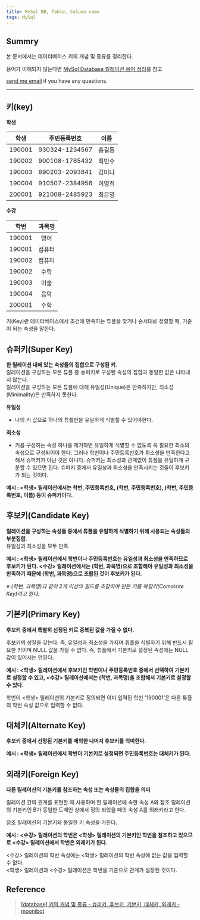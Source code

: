 ```yaml
---
title: MySql DB, Table, Column name
tags: MySql
---
```


## Summry  

본 문서에서는 데이터베이스 키의 개념 및 종류를 정리한다.    

용어가 이해되지 않는다면 [MySql Database 릴레이션 용어 정리]()를 참고

[send me email](mailto:jewel7492@gmail.com) if you have any questions.

<!--more-->

---

## 키(key)

**학생**  

|학생|주민등록번호|이름|
|:--:|:--------:|:--:|
|190001|930324-1234567|홍길동|
|190002|900108-1765432|최민수|
|190003|890203-2093841|김미나|
|190004|910507-2384956|이영희|
|200001|921008-2485923|최은영|

**수강**  

|학번|과목명|
|:--:|:---:|
|190001|영어|
|190001|컴퓨터|
|190002|컴퓨터|
|190002|수학|
|190003|미술|
|190004|음악|
|200001|수학|

키(Key)란 데이터베이스에서 조건에 만족하는 튜플을 찾거나 순서대로 정렬할 때, 기준이 되는 속성을 말한다.

## 슈퍼키(Super Key)

**한 릴레이션 내에 있는 속성들의 집합으로 구성된 키.**  
릴레이션을 구성하는 모든 튜플 중 슈퍼키로 구성된 속성의 집합과 동일한 값은 나타내지 않는다.  
릴레이션을 구성하는 모든 튜플에 대해 유일성(Unique)은 만족하지만, 최소성(Minimality)은 만족하지 못한다.  

**유일성**  
* 나의 키 값으로 하나의 튜플만을 유일하게 식별할 수 있어야한다.  

**최소성**  
* 키를 구성하는 속성 하나를 제거하면 유일하게 식별할 수 없도록 꼭 필요한 최소의 속성으로 구성되어야 한다. 그러나 학번이나 주민등록번호가 최소성을 만족한다고 해서 슈퍼키가 아닌 것은 아니다. 슈퍼키는 최소성과 관계없이 튜플을 유일하게 구분할 수 있으면 된다. 슈퍼키 중에서 유일성과 최소성을 만족시키는 것들이 후보키가 되는 것이다.

**예시 : <학생> 릴레이션에서는 학번, 주민등록번호, (학번, 주민등록번호), (학번, 주민등록번호, 이름) 등이 슈퍼키이다.**

## 후보키(Candidate Key)

**릴레이션을 구성하는 속성들 중에서 튜플을 유일하게 식별하기 위해 사용되는 속성들의 부분집합.**  
유일성과 최소성을 모두 만족.  

**예시 : <학생> 릴레이션에서 학번이나 주민등록번호는 유일성과 최소성을 만족하므로 후보키가 된다. <수강> 릴레이션에서는 (학번, 과목명)으로 조합해야 유일성과 최소성을 만족하기 때문에 (학번, 과목명)으로 조합된 것이 후보키가 된다.**

*※ (학번, 과목명)과 같이 2개 이상의 필드를 조합하여 만든 키를 복합키(Comoisite Key)라고 한다.*  

## 기본키(Primary Key)

**후보키 중에서 특별히 선정된 키로 중복된 값을 가질 수 없다.**  

후보키의 성질을 갖는다. 즉, 유일성과 최소성을 가지며 튜플을 식별하기 위해 반드시 필요한 키이며 NULL 값을 가질 수 없다. 즉, 튜플에서 기본키로 설정된 속성에는 NULL 값이 있어서는 안된다.

**예시 : <학생> 릴레이션에서 후보키인 학번이나 주민등록번호 중에서 선택하여 기본키로 설정할 수 있고, <수강> 릴레이션에서는 (학번, 과목명)을 조합해서 기본키로 설정할 수 있다.**  

학번이 <학생> 릴레이션의 기본키로 정의되면 이미 입력된 학번 '190001'은 다른 튜플의 학번 속성 값으로 입력할 수 없다.  

## 대체키(Alternate Key)

**후보키 중에서 선정된 기본키를 제외한 나머지 후보키를 의미한다.**  

**예시 : <학생> 릴레이션에서 학번이 기본키로 설정되면 주민등록번호는 대체키가 된다.**  

## 외래키(Foreign Key)

**다른 릴레이션의 기본키를 참조하는 속성 또는 속성들의 집합을 의미**  

릴레이션 간의 관계를 표현할 때 사용하며 한 릴레이션에 속한 속성 A와 참조 릴레이션의 기본키인 B가 동일한 도메인 상에서 정의 되었을 때의 속성 A를 외래키라고 한다.  

참조 릴레이션의 기본키와 동일한 키 속성을 가진다.  

**예시 : <수강> 릴레이션의 학번은 <학생> 릴레이션의 기본키인 학번을 참조하고 있으므로 <수강> 릴레이션에서 학번은 외래키가 된다.**  

<수강> 릴레이션의 학번 속성에는 <학생> 릴레이션의 학번 속성에 없는 값을 입력할 수 없다.  
<학생> 릴레이션과 <수강> 릴레이션은 학번을 기준으로 관계가 설정된 것이다.  

## Reference

> [[database] 키의 개념 및 종류 - 슈퍼키, 후보키, 기본키, 대체키, 외래키 - moonibot](https://moonibot.tistory.com/61)   